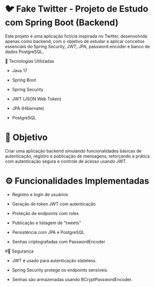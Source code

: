 # 🐦 Fake Twitter - Projeto de Estudo com Spring Boot (Backend)
Este projeto é uma aplicação fictícia inspirada no Twitter, desenvolvida apenas como backend, com o objetivo de estudar e aplicar conceitos essenciais do Spring Security, JWT, JPA, password encoder e banco de dados PostgreSQL.

🔧 Tecnologias Utilizadas
- Java 17

- Spring Boot

- Spring Security

- JWT (JSON Web Token)

- JPA (Hibernate)

- PostgreSQL

# 🎯 Objetivo
Criar uma aplicação backend simulando funcionalidades básicas de autenticação, registro e publicação de mensagens, reforçando a prática com autenticação segura e controle de acesso usando JWT.

# ⚙️ Funcionalidades Implementadas

- Registro e login de usuários

- Geração de token JWT com autenticação

- Proteção de endpoints com roles

- Publicação e listagem de "tweets"

- Persistência com JPA e PostgreSQL

- Senhas criptografadas com PasswordEncoder

#🔐 Segurança

- JWT é usado para autenticação stateless.

- Spring Security protege os endpoints sensíveis.

- Senhas são armazenadas usando BCryptPasswordEncoder.
